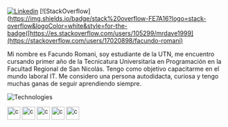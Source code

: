 ### 

[![Linkedin](https://img.shields.io/badge/-LINKEDIN-0077B5?style=for-the-badge&logo=linkedin&logoColor=white)](https://www.linkedin.com/in/facundo-romani/)
[![StackOverflow](https://img.shields.io/badge/stack%20overflow-FE7A16?logo=stack-overflow&logoColor=white&style=for-the-badge([https://es.stackoverflow.com/users/105299/mrdave1999](https://stackoverflow.com/users/17020898/facundo-romani)


Mi nombre es Facundo Romani, soy estudiante de la UTN, me encuentro cursando primer año de la Tecnicatura Universitaria en Programación en la Facultad Regional de San Nicolás. Tengo como objetivo capacitarme en el mundo laboral IT. Me considero una persona autodidacta, curiosa y tengo muchas ganas de seguir aprendiendo siempre.



![Technologies](https://img.shields.io/badge/Technologies-%23000000.svg?style=for-the-badge&logo=firefox&logoColor=#00FF00)

<div>  
<img src="https://user-images.githubusercontent.com/87341430/210485998-cf59413f-afca-4219-9b4b-b86096c0181e.png" alt="c" width="30" height="30" />
<img src="https://user-images.githubusercontent.com/87341430/210486568-61d797b8-ef8c-499b-bb3b-b65218ba8ec2.png" alt="c" width="30" height="30" />
<img src="https://user-images.githubusercontent.com/87341430/210487731-320c625e-342c-431a-a377-74c139fc7375.png" alt="c" width="30" height="30" />
<img src="https://user-images.githubusercontent.com/87341430/210487269-d8e68842-e860-4f36-8118-6530fe7956ce.png" alt="c" width="30" height="30" />
<img src="https://user-images.githubusercontent.com/87341430/210487391-fb652c2f-d593-426e-8af9-6cb41d28a33e.png" alt="c" width="30" height="30" />
</div>


 












